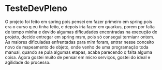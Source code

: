 # TesteDevPleno
O projeto foi feito em spring pois pensei em fazer primeiro em spring pois era o curso q eu tinha feito, e depois iria fazer em quarkus, porem por falta de tempo minha e devido algumas dificudades encontradas na execução do projeto, decide entregar em spring msm, pois só consegui termianr ontem. As maiores dificulades enfrentadas para mim foram, entrar nesse conceito novo de mapeamento de objeto, onde venho de uma programação toda manual, quando se pula algumas etapas, acaba parecendo q falta alguma coisa. Agora gostei muito de pensar em micro serviços, gostei do ideal e agilidade do processo.
